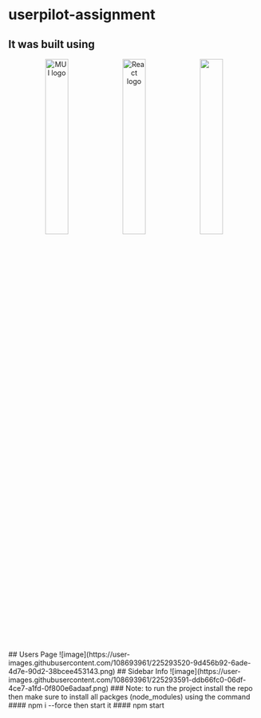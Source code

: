 # userpilot-assignment
## It was built using
<p align="center">
  <img src="https://mui.com/static/logo.png" alt="MUI logo" width="30%" height="auto" />
  <img src="https://www.datocms-assets.com/45470/1631110818-logo-react-js.png" alt="React logo" width="30%" height="auto" />
  <img src="https://www.elemental.co.za/cms/resources/uploads/blog/86/926f6aaba773.png" width="30%" height="auto" />
</p>
## Users Page
![image](https://user-images.githubusercontent.com/108693961/225293520-9d456b92-6ade-4d7e-90d2-38bcee453143.png)
## Sidebar Info
![image](https://user-images.githubusercontent.com/108693961/225293591-ddb66fc0-06df-4ce7-a1fd-0f800e6adaaf.png)
### Note: to run the project install the repo then make sure to install all packges (node_modules) 
using the command 
#### npm i --force 
then start it 
#### npm start
